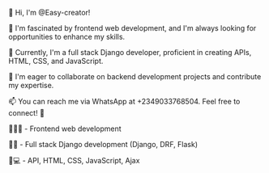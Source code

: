 <!---
- 👋 Hi, I’m @Easy-creator
- 👀 I’m interested in frontend web development
- 🌱 I am full stack django developer.
- 💞️ I’m looking to collaborate on backend development.
- 📫 How to reach me WhatsApp +2349033768504.
--->
👋 Hi, I'm @Easy-creator!

👀 I'm fascinated by frontend web development, and I'm always looking for opportunities to enhance my skills.

🌱 Currently, I'm a full stack Django developer, proficient in creating APIs, HTML, CSS, and JavaScript.

💞️ I'm eager to collaborate on backend development projects and contribute my expertise.

📫 You can reach me via WhatsApp at +2349033768504. Feel free to connect! 📲

👨‍💻🌐 - Frontend web development

🐍🌐 - Full stack Django development (Django, DRF, Flask)

🎨💻 - API, HTML, CSS, JavaScript, Ajax

<!---
Easy-creator/Easy-creator is a ✨ special ✨ repository because its `README.md` (this file) appears on your GitHub profile.
You can click the Preview link to take a look at your changes.
--->
